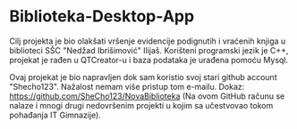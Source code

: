 # Biblioteka-Desktop-App
Cilj projekta je bio olakšati vršenje evidencije podignutih i vraćenih knjiga u biblioteci SŠC "Nedžad Ibrišimović" Ilijaš.
Korišteni programski jezik je C++, projekat je rađen u QTCreator-u i baza podataka je urađena pomoću Mysql.

Ovaj projekat je bio napravljen dok sam koristio svoj stari github account "Shecho123". Nažalost nemam više pristup tom e-mailu.
Dokaz: https://github.com/SheCho123/NovaBiblioteka (Na ovom GitHub računu se nalaze i mnogi drugi nedovršenim projekti u kojim sa učestvovao tokom pohađanja IT Gimnazije).

